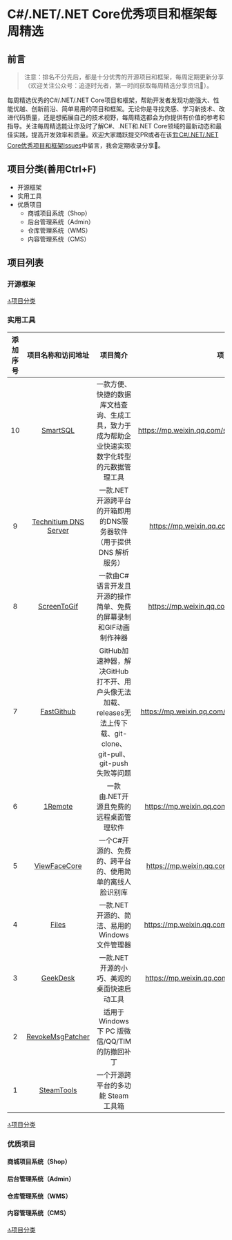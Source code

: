 # C#/.NET/.NET Core优秀项目和框架每周精选
## 前言
> 注意：排名不分先后，都是十分优秀的开源项目和框架，每周定期更新分享（欢迎关注公众号：追逐时光者，第一时间获取每周精选分享资讯🔔）。

每周精选优秀的C#/.NET/.NET Core项目和框架，帮助开发者发现功能强大、性能优越、创新前沿、简单易用的项目和框架。无论你是寻找灵感、学习新技术、改进代码质量，还是想拓展自己的技术视野，每周精选都会为你提供有价值的参考和指导。关注每周精选能让你及时了解C#、.NET和.NET Core领域的最新动态和最佳实践，提高开发效率和质量。欢迎大家踊跃提交PR或者在该[🏗️C#/.NET/.NET Core优秀项目和框架Issues](https://github.com/YSGStudyHards/DotNetGuide/issues/5)中留言，我会定期收录分享🤞。

## 项目分类(善用Ctrl+F)
* 开源框架
* 实用工具
* 优质项目
  * 商城项目系统（Shop）
  * 后台管理系统（Admin）
  * 仓库管理系统（WMS）
  * 内容管理系统（CMS）


## 项目列表
### 开源框架


[🔝项目分类](https://github.com/YSGStudyHards/DotNetGuide/blob/main/docs/DotNet/DotNetWeeklySelection.md#%E9%A1%B9%E7%9B%AE%E5%88%86%E7%B1%BB%E5%96%84%E7%94%A8ctrlf)

### 实用工具
| 添加序号 | 项目名称和访问地址                                                                | 项目简介                                                                            | 项目详细介绍                                            |
|:----:|:------------------------------------------------------------------------:|:-------------------------------------------------------------------------------:|:-------------------------------------------------:|
| 10   | [SmartSQL](https://gitee.com/dotnetchina/SmartSQL)                       | 一款方便、快捷的数据库文档查询、生成工具，致力于成为帮助企业快速实现数字化转型的元数据管理工具                                 | https://mp.weixin.qq.com/s/ZKzGnqAHM07SMMQyp7TmWQ |
| 9    | [Technitium DNS Server](https://github.com/TechnitiumSoftware/DnsServer) | 一款.NET开源跨平台的开箱即用的DNS服务器软件（用于提供 DNS 解析服务）                                        | https://mp.weixin.qq.com/s/CQNaozz0njcrjfENCz5thg |
| 8    | [ScreenToGif](https://github.com/NickeManarin/ScreenToGif)               | 一款由C#语言开发且开源的操作简单、免费的屏幕录制和GIF动画制作神器                                             | https://mp.weixin.qq.com/s/dj_EMNDCIo4s5nljzrNvww |
| 7    | [FastGithub](https://github.com/dotnetcore/FastGithub)                   | GitHub加速神器，解决GitHub打不开、用户头像无法加载、releases无法上传下载、git-clone、git-pull、git-push失败等问题 | https://mp.weixin.qq.com/s/v44O6vUT0pKmmbuq-W1vAQ |
| 6    | [1Remote](https://github.com/1Remote/1Remote)                            | 一款由.NET开源且免费的远程桌面管理软件                                                           | https://mp.weixin.qq.com/s/pZN_MdQu4TbBhfRUbol7KA |
| 5    | [ViewFaceCore](https://github.com/ViewFaceCore/ViewFaceCore)             | 一个C#开源的、免费的、跨平台的、使用简单的离线人脸识别库                                                   | https://mp.weixin.qq.com/s/1jeFEZ0-RKBKtxQPXBCfVA |
| 4    | [Files](https://github.com/files-community/Files)                        | 一款.NET开源的、简洁、易用的Windows文件管理器                                                    | https://mp.weixin.qq.com/s/cZNuMo1qfdqMoo5mZRcziQ |
| 3    | [GeekDesk](https://github.com/BookerLiu/GeekDesk)                        | 一款.NET开源的小巧、美观的桌面快速启动工具                                                         | https://mp.weixin.qq.com/s/sJ4wWm9yf9y_Y_qyOIZUBg |
| 2    | [RevokeMsgPatcher](https://github.com/huiyadanli/RevokeMsgPatcher)       | 适用于 Windows 下 PC 版微信/QQ/TIM的防撤回补丁                                               |                                                   |
| 1    | [SteamTools](https://github.com/BeyondDimension/SteamTools)              | 一个开源跨平台的多功能 Steam 工具箱                                                           |                                                   |


[🔝项目分类](https://github.com/YSGStudyHards/DotNetGuide/blob/main/docs/DotNet/DotNetWeeklySelection.md#%E9%A1%B9%E7%9B%AE%E5%88%86%E7%B1%BB%E5%96%84%E7%94%A8ctrlf)

### 优质项目
#### 商城项目系统（Shop）

#### 后台管理系统（Admin）

#### 仓库管理系统（WMS）

#### 内容管理系统（CMS）


[🔝项目分类](https://github.com/YSGStudyHards/DotNetGuide/blob/main/docs/DotNet/DotNetWeeklySelection.md#%E9%A1%B9%E7%9B%AE%E5%88%86%E7%B1%BB%E5%96%84%E7%94%A8ctrlf)

